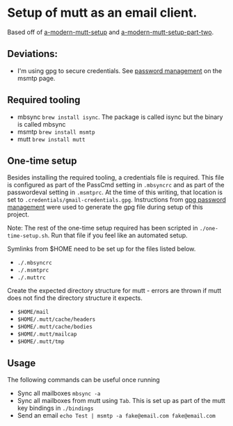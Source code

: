# Setup of mutt as an email client.
Based off of [a-modern-mutt-setup](https://webgefrickel.de/blog/a-modern-mutt-setup) and [a-modern-mutt-setup-part-two](https://webgefrickel.de/blog/a-modern-mutt-setup-part-two).

## Deviations:
- I'm using gpg to secure credentials. See [password management](https://wiki.archlinux.org/index.php/msmtp#Password_management) on the msmtp page.

## Required tooling
- mbsync `brew install isync`. The package is called isync but the binary is called mbsync
- msmtp `brew install msmtp`
- mutt `brew install mutt`

## One-time setup
Besides installing the required tooling, a credentials file is required. This file is configured as part of the PassCmd setting in `.mbsyncrc` and as part of the passwordeval setting in `.msmtprc`. At the time of this writing, that location is set to `.credentials/gmail-credentials.gpg`. Instructions from [gpg password management](https://wiki.archlinux.org/index.php/msmtp#Password_management) were used to generate the gpg file during setup of this project.

Note: The rest of the one-time setup required has been scripted in `./one-time-setup.sh`. Run that file if you feel like an automated setup.

Symlinks from $HOME need to be set up for the files listed below.
- `./.mbsyncrc`
- `./.msmtprc`
- `./.muttrc`

Create the expected directory structure for mutt - errors are thrown if mutt does not find the directory structure it expects.
- `$HOME/mail`
- `$HOME/.mutt/cache/headers`
- `$HOME/.mutt/cache/bodies`
- `$HOME/.mutt/mailcap`
- `$HOME/.mutt/tmp`

## Usage
The following commands can be useful once running
- Sync all mailboxes `mbsync -a`
- Sync all mailboxes from mutt using `Tab`. This is set up as part of the mutt key bindings in `./bindings`
- Send an email `echo Test | msmtp -a fake@email.com fake@email.com`
